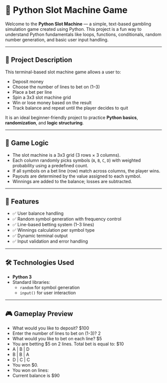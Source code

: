 # 🎰 Python Slot Machine Game

Welcome to the **Python Slot Machine** — a simple, text-based gambling simulation game created using Python. This project is a fun way to understand Python fundamentals like loops, functions, conditionals, random number generation, and basic user input handling.

---

## 📌 Project Description

This terminal-based slot machine game allows a user to:

- Deposit money
- Choose the number of lines to bet on (1–3)
- Place a bet per line
- Spin a 3x3 slot machine grid
- Win or lose money based on the result
- Track balance and repeat until the player decides to quit

It is an ideal beginner-friendly project to practice **Python basics**, **randomization**, and **logic structuring**.

---

## 🧠 Game Logic

- The slot machine is a 3x3 grid (3 rows × 3 columns).
- Each column randomly picks symbols (`A`, `B`, `C`, `D`) with weighted probability using a predefined count.
- If all symbols on a bet line (row) match across columns, the player wins.
- Payouts are determined by the value assigned to each symbol.
- Winnings are added to the balance; losses are subtracted.

---

## 🚀 Features

- ✅ User balance handling
- ✅ Random symbol generation with frequency control
- ✅ Line-based betting system (1–3 lines)
- ✅ Winnings calculation per symbol type
- ✅ Dynamic terminal output
- ✅ Input validation and error handling

---

## 🛠️ Technologies Used

- **Python 3**
- Standard libraries:
  - `random` for symbol generation
  - `input()` for user interaction

---

## 🎮 Gameplay Preview
- What would you like to deposit? $100
- Enter the number of lines to bet on (1-3)? 2
- What would you like to bet on each line? $5
- You are betting $5 on 2 lines. Total bet is equal to: $10
- A | B | D
- B | B | A
- D | C | C
- You won $0.
- You won on lines:
- Current balance is $90

